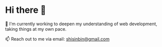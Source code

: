 # Hi there 👋

<!--
**shisinbin/shisinbin** is a ✨ _special_ ✨ repository because its `README.md` (this file) appears on your GitHub profile.

Here are some ideas to get you started:

- 🔭 I’m currently working on ...
- 🌱 I’m currently learning ...
- 👯 I’m looking to collaborate on ...
- 🤔 I’m looking for help with ...
- 💬 Ask me about ...
- 📫 How to reach me: ...
- 😄 Pronouns: ...
- ⚡ Fun fact: ...
-->

<!--
- 🌱 I’ve recently completed learning about Front-End Web Development in a bootcamp!
- 🔭 I'm currently working on making more web apps using React!
- 👯 I’m looking to collaborate on anything to do with Web Development!
- 💬 Ask me about any of my repositries!
- 📫 How to reach me: <shisinbin@gmail.com>
-->

🌱 I'm currently working to deepen my understanding of web development, taking things at my own pace.

📫 Reach out to me via email: <shisinbin@gmail.com>
